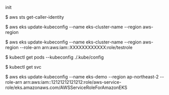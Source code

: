 init


$ aws sts get-caller-identity

$ aws eks update-kubeconfig --name eks-cluster-name --region aws-region

$ aws eks update-kubeconfig --name eks-cluster-name --region aws-region --role-arn arn:aws:iam::XXXXXXXXXXXX:role/testrole

$ kubectl get pods --kubeconfig ./.kube/config

$ kubectl get svc

$ aws eks update-kubeconfig --name eks-demo --region ap-northeast-2 --role-arn arn:aws:iam::12121212121212:role/aws-service-role/eks.amazonaws.com/AWSServiceRoleForAmazonEKS
